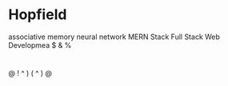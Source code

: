 # Hopfield
associative memory neural network
MERN Stack
 Full Stack Web Developmea
$
&
%
#
@
!
^
)
(
^
)
@

